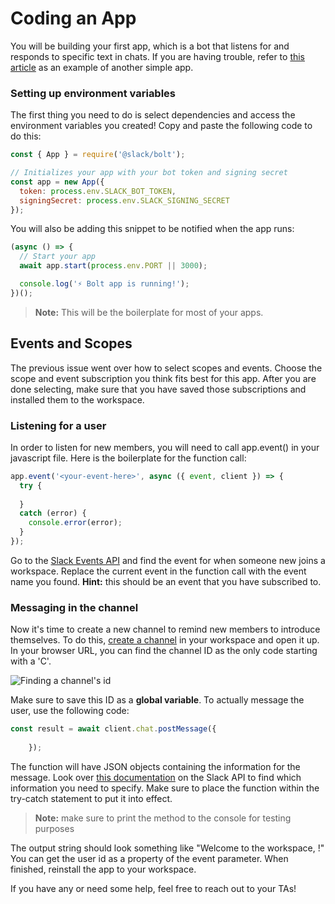 # Coding an App

 You will be building your first app, which is a bot that listens for and responds to specific text in chats. If you are having trouble, refer to [this article](https://slack.dev/bolt-js/tutorial/getting-started#:~:text=%20Getting%20started%20with%20Bolt%20for%20JavaScript%20,handled%2C%20it%E2%80%99s%20time%20to%20set%20up...%20More%20%E2%80%A9https://slack.dev/bolt-js/tutorial/getting-started) as an example of another simple app. 

### Setting up environment variables

The first thing you need to do is select dependencies and access the environment variables you created! Copy and paste the following code to do this:

```javascript
const { App } = require('@slack/bolt');

// Initializes your app with your bot token and signing secret
const app = new App({
  token: process.env.SLACK_BOT_TOKEN,
  signingSecret: process.env.SLACK_SIGNING_SECRET
});
```

You will also be adding this snippet to be notified when the app runs:

```javascript
(async () => {
  // Start your app
  await app.start(process.env.PORT || 3000);

  console.log('⚡️ Bolt app is running!');
})();
```

> **Note:** This will be the boilerplate for most of your apps.



## Events and Scopes

The previous issue went over how to select scopes and events. Choose the scope and event subscription you think fits best for this app. After you are done selecting, make sure that you have saved those subscriptions and installed them to the workspace. 

### Listening for a user

In order to listen for new members, you will need to call app.event() in your javascript file. Here is the boilerplate for the function call:

```javascript
app.event('<your-event-here>', async ({ event, client }) => {
  try {
  
  }
  catch (error) {
    console.error(error);
  }
});
```

Go to the [Slack Events API](https://api.slack.com/events) and find the event for when someone new joins a workspace. Replace the current event in the function call with the event name you found. **Hint:** this should be an event that you have subscribed to.

### Messaging in the channel

Now it's time to create a new channel to remind new members to introduce themselves. To do this, [create a channel](https://slack.com/help/articles/201402297-Create-a-channel) in your workspace and open it up. In your browser URL, you can find the channel ID as the only code starting with a 'C'.

![Finding a channel's id](./channel-id.png)

Make sure to save this ID as a **global variable**. To actually message the user, use the following code:

```javascript
const result = await client.chat.postMessage({
      
    });
```

 The function will have JSON objects containing the information for the message. Look over [this documentation](https://api.slack.com/methods/chat.postMessage) on the Slack API to find which information you need to specify. Make sure to place the function within the try-catch statement to put it into effect.

> **Note:** make sure to print the method to the console for testing purposes

The output string should look something like "Welcome to the workspace, !" You can get the user id as a property of the event parameter. When finished, reinstall the app to your workspace. 

If you have any or need some help, feel free to reach out to your TAs!